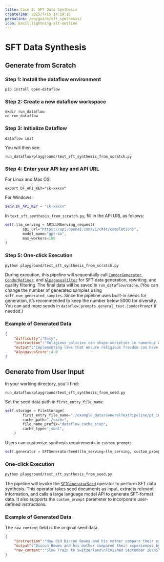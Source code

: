 ```yaml
---
title: Case 2. SFT Data Synthesis
createTime: 2025/7/15 14:19:16
permalink: /en/guide/sft_synthesis/
icon: basil:lightning-alt-outline
---
```


# SFT Data Synthesis

## Generate from Scratch

### Step 1: Install the dataflow environment
```shell
pip install open-dataflow
```

### Step 2: Create a new dataflow workspace
```shell
mkdir run_dataflow
cd run_dataflow
```

### Step 3: Initialize Dataflow
```shell
dataflow init
```
You will then see:
```shell
run_dataflow/playground/text_sft_synthesis_from_scratch.py  
```

### Step 4: Enter your API key and API URL
For Linux and Mac OS:
```shell
export DF_API_KEY="sk-xxxxx"
```

For Windows:
```powershell
$env:DF_API_KEY = "sk-xxxxx"
```

In `text_sft_synthesis_from_scratch.py`, fill in the API URL as follows:
```python
self.llm_serving = APILLMServing_request(
        api_url="https://api.openai.com/v1/chat/completions",
        model_name="gpt-4o",
        max_workers=100
)
```

### Step 5: One-click Execution
```bash
python playground/text_sft_synthesis_from_scratch.py  
```

During execution, this pipeline will sequentially call [`CondorGenerator`](/en/guide/text_generate_operators/), [`CondorRefiner`](/en/guide/text_process_operators/), and [`AlpagasusFilter`](/en/guide/text_process_operators/) for SFT data generation, rewriting, and quality filtering. The final data will be saved in `run_dataflow/cache`. (You can change the number of generated samples using `self.num_generated_samples`. Since the pipeline uses built-in seeds for generation, it’s recommended to keep the number below 5000 for diversity. You can add more seeds in `dataflow.prompts.general_text.CondorPrompt` if needed.)

### Example of Generated Data
```json
{
    "difficulty":"Easy",
    "instruction":"Religious policies can shape societies in numerous ways. One example is where policies for religious freedom allow diverse religions to coexist peacefully within a nation. Considering a country that recently implemented laws to ensure religious freedom for all its citizens, discuss some potential positive impacts these policies may have on social harmony and economic growth.",
    "output":"Implementing laws that ensure religious freedom can have several positive impacts on a country's social harmony and economic growth. However, it's important to also consider potential challenges and the steps necessary for realizing these benefits sustainably:\n\n1. **Social Harmony:**\n   - **Increased Tolerance and Understanding:** Religious freedom allows individuals to express their beliefs openly without fear of persecution. This can lead to greater tolerance and understanding among different religious communities, fostering social cohesion.\n   - **Reduction of Religious Conflicts:** By guaranteeing religious freedom, a country can reduce the likelihood of religious conflicts and tensions, promoting peace and stability within society. However, managing cultural differences requires ongoing dialogue and education to prevent deeply rooted prejudices from hindering social harmony.\n   - **Cultural Diversity and Enrichment:** The coexistence of diverse religious groups can enrich the cultural landscape of a nation, encouraging exchanges of ideas, traditions, and values that can enhance mutual respect and appreciation. Community engagement initiatives and educational programs can support this enrichment and ensure equitable treatment across all religious groups.\n\n2. **Economic Growth:**\n   - **Attracting Talent and Investment:** Religious freedom can make a country more attractive to international talent and investors who seek a stable and open environment to live and conduct business. This can lead to increased foreign direct investment and enhance the country's global economic standing. Governments and communities must actively promote inclusivity to maintain this attractiveness.\n   - **Boosting Tourism:** A reputation for religious inclusivity can boost tourism, as travelers often prefer destinations where diverse religious practices are respected. Religious festivals and sites can attract visitors, benefiting local economies. Policies ensuring safety and respect for all types of visitors are crucial for sustained tourism growth.\n   - **Encouraging Innovation and Entrepreneurship:** When individuals feel safe to express their beliefs and live according to their values, they are more likely to contribute positively to society. A diverse population can lead to a greater exchange of ideas, fostering innovation and creativity in business ventures and community projects. Long-term educational and community support systems are necessary to encourage continued innovation.\n\nTo provide a more comprehensive view, examining case studies of countries like Canada, which has successfully implemented religious freedom policies leading to vibrant multiculturalism and economic development, can offer valuable insights into strategies for sustaining these positive impacts.\n\nOverall, while laws promoting religious freedom can contribute to building a harmonious society and driving economic growth, acknowledging challenges and implementing supportive measures are essential for achieving and maintaining these benefits over time.",
    "AlpagasusScore":4.0
}
```

## Generate from User Input

In your working directory, you'll find:
```shell
run_dataflow/playground/text_sft_synthesis_from_seed.py  
```

Set the seed data path in `first_entry_file_name`:
```python
self.storage = FileStorage(
        first_entry_file_name="./example_data/GeneralTextPipeline/pt_input.jsonl",
        cache_path="./cache",
        file_name_prefix="dataflow_cache_step",
        cache_type="jsonl",
    )
```

Users can customize synthesis requirements in `custom_prompt`:
```python
self.generator = SFTGeneratorSeed(llm_serving=llm_serving, custom_prompt="Try to make the question suitable for middle school students.")
```

### One-click Execution
```bash
python playground/text_sft_synthesis_from_seed.py  
```
The pipeline will invoke the [`SFTGeneratorSeed`](/en/guide/text_generate_operators/) operator to perform SFT data synthesis. This operator takes seed documents as input, extracts relevant information, and calls a large language model API to generate SFT-format data. It also supports the `custom_prompt` parameter to incorporate user-defined instructions.


### Example of Generated Data
The `raw_comtent` field is the original seed data.
```json
{
    "instruction":"How did Diccon Bewes and his mother compare their experiences while following Jemima Morrell's journey on the first Thomas Cook tour to Switzerland in 1863? Discuss the differences in travel methods and accommodations between the two trips.",
    "output":"Diccon Bewes and his mother compared their experiences by reading sections from Jemima Morrell's diary at each point in their journey. They noted differences such as travel methods—where Jemima traveled by rail, diligence, foot, mule, and steamship, Bewes used modern trains where possible—and accommodations, recognizing that many lodgings Jemima stayed at no longer existed or offered modern conveniences. They highlighted how travel time has been reduced and how the tourism industry, along with the physical environment, has changed drastically over the years.",
    "raw_content":"Slow Train to Switzerland\nFinished September 28\nSlow Train to Switzerland: One Tour, Two Trips, 150 Years -- and a World of Change Apart by Diccon Bewes\nI liked the premise of this book, following in the footsteps of an earlier journey. Diccon Bewes is a British travel writer who lives in Switzerland, and during research he came across a diary from a young Englishwoman, Jemima Morrell, who, as part of a group who called themselves the Junior United Alpine Club, travelled on the very first Thomas Cook tour to Switzerland in 1863. The group consisted of four young women and three young men, and included Jemima's brother William, who paid for both of them.\nBewes determined to follow as much as possible in her footsteps, following the route she took, staying in the same places and visiting the same sights as much as possible. Near the beginning of the book is a map of the Cook tour from 1863 which took place from June 26th to July 15th, and included travel by rail, diligence, foot, mule, and steamship. With Thomas Cook the company that launched modern mass tourism, and by the time I finished the book going into bankruptcy, this book looks at travel from an interesting vantage point. Bewes took the trip with his mother, going back to certain points at a later date on his own.\nAppendices include: a brief description of the world in 1863, and a timeline of that year showing some important events that occured; a summary, including data points of Switzerland in the 1860s with information on language spoken, size of towns, birth and death rates, wages and prices, and occupations; and descriptions and explanations on money of the time, both English and Swiss their modern equivalencies.\nAs he followed Jemima's journey, he and his mother read sections from the diary at each point in their journey, and while many of the lodgings that she stayed in no longer existed, a few did. Some sections of the journey are now done by train, where there weren't trains back then, and Jemima's journey definitely involved longer and more difficult travel times. Some of her days were exceedingly long, and many of the places she stayed didn't offer the modern conveniences now available.\nDewes shows the differences between the two experiences plainly, from the modes of travel, to the the time travelling took, to the things one was able to see at each point in the journey. He shows the huge changes that have taken place in the tourism industry in Switzerland, and talks about the drivers of those changes. He discusses changes to the physical environment, from the buildings and food on offer to the shrinking of the snow caps and glaciers. He follows up at the end with a look at what became of Jemima after this journey and the discovery of a personal connection to her family.\nThis was a fascinating and educational read, and hugely entertaining.\nLabels: History, Journeys, Memoirs, Switzerland, Travel, Writers\nNutcracker Night\nTears of Salt\nTriceratops Stomp\nThe Castle in the Sea\nThe Corner That Held Them\nMy Drowning\nA Better Man\nMurder in Passy\nBody Bereft\nMrs. Saint and the Defectives\n13th Canadian Book Challenge October Roundup"
}
```
